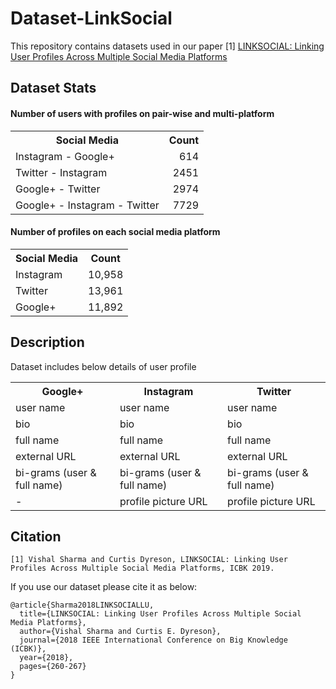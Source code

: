 # Dataset-LinkSocial
This repository contains datasets used in our paper 
[1] [LINKSOCIAL: Linking User Profiles Across Multiple Social Media Platforms](https://ieeexplore.ieee.org/document/8588801)
## Dataset Stats
#### Number of users with profiles on pair-wise and multi-platform
<table>
  <tbody>
    <tr>
      <th align="center">Social Media</th>
      <th align="center">Count</th>
    </tr>
    <tr>
      <td align="left">Instagram - Google+</td>
      <td align="right">614</td>
    </tr>
    <tr>
      <td align="left">Twitter - Instagram</td>
      <td align="right">2451</td>
    </tr>
    <tr>
      <td align="left">Google+ - Twitter</td>
      <td align="right">2974</td>
    </tr>
    <tr>
      <td align="left">Google+ - Instagram - Twitter</td>
      <td align="right">7729</td>
    </tr>
  </tbody>
</table>

#### Number of profiles on each social media platform
<table>
  <tbody>
    <tr>
      <th align="center">Social Media</th>
      <th align="center">Count</th>
    </tr>
    <tr>
      <td align="left">Instagram</td>
      <td align="right">10,958</td>
    </tr>
    <tr>
      <td align="left">Twitter</td>
      <td align="right">13,961</td>
    </tr>
    <tr>
      <td align="left">Google+</td>
      <td align="right">11,892</td>
    </tr>
</table>

## Description
Dataset includes below details of user profile
<table>
  <tbody>
    <tr>
      <th align="center">Google+</th>
      <th align="center">Instagram</th>
      <th align="center">Twitter</th>
    </tr>
    <tr>
      <td>user name</td>
      <td align="left">user name</td>
      <td align="left">user name</td>
    </tr>
    <tr>
      <td>bio</td>
      <td align="left">bio</td>
      <td align="left">bio</td>
    </tr>
    <tr>
      <td>full name</td>
      <td align="left">full name</td>
      <td align="left">full name</td>
    </tr>
    <tr>
      <td>external URL</td>
      <td align="left">external URL</td>
      <td align="left">external URL</td>
    </tr>
    <tr>
      <td>bi-grams (user & full name)</td>
      <td align="left">bi-grams (user & full name)</td>
      <td align="left">bi-grams (user & full name)</td>
    </tr>
    <tr>
      <td>- </td>
      <td align="left">profile picture URL</td>
      <td align="left">profile picture URL</td>
    </tr>
  </tbody>
</table>

## Citation
```
[1] Vishal Sharma and Curtis Dyreson, LINKSOCIAL: Linking User Profiles Across Multiple Social Media Platforms, ICBK 2019.
```

If you use our dataset please cite it as below:

```
@article{Sharma2018LINKSOCIALLU,
  title={LINKSOCIAL: Linking User Profiles Across Multiple Social Media Platforms},
  author={Vishal Sharma and Curtis E. Dyreson},
  journal={2018 IEEE International Conference on Big Knowledge (ICBK)},
  year={2018},
  pages={260-267}
}
```
